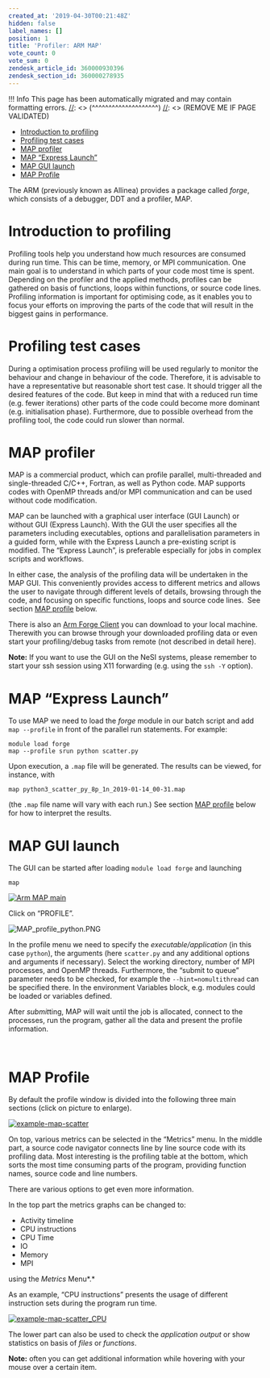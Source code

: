 ```yaml
---
created_at: '2019-04-30T00:21:48Z'
hidden: false
label_names: []
position: 1
title: 'Profiler: ARM MAP'
vote_count: 0
vote_sum: 0
zendesk_article_id: 360000930396
zendesk_section_id: 360000278935
---
```



[//]: <> (REMOVE ME IF PAGE VALIDATED)
[//]: <> (vvvvvvvvvvvvvvvvvvvv)
 !!! Info
     This page has been automatically migrated and may contain formatting errors.
[//]: <> (^^^^^^^^^^^^^^^^^^^^)
[//]: <> (REMOVE ME IF PAGE VALIDATED)
-   [Introduction to profiling](#introduction-to-profiling)
-   [Profiling test cases](#h_23e5a159-4e9c-4f25-9395-53f03e1187f7)
-   [MAP profiler](#h_e444a43e-f0a5-45a5-8ed2-8bd06abae1a9)
-   [MAP “Express Launch”](#using-the-express-launch)
-   [MAP GUI launch](#h_f78992f8-3f55-4b6f-ac5f-8bc82ff16873)
-   [MAP Profile](#map-profile)

The ARM (previously known as Allinea) provides a package called *forge*,
which consists of a debugger, DDT and a profiler, MAP.

# Introduction to profiling

Profiling tools help you understand how much resources are consumed
during run time. This can be time, memory, or MPI communication. One
main goal is to understand in which parts of your code most time is
spent. Depending on the profiler and the applied methods, profiles can
be gathered on basis of functions, loops within functions, or source
code lines. Profiling information is important for optimising code, as
it enables you to focus your efforts on improving the parts of the code
that will result in the biggest gains in performance.

# Profiling test cases

During a optimisation process profiling will be used regularly to
monitor the behaviour and change in behaviour of the code. Therefore, it
is advisable to have a representative but reasonable short test case. It
should trigger all the desired features of the code. But keep in mind
that with a reduced run time (e.g. fewer iterations) other parts of the
code could become more dominant (e.g. initialisation phase).
Furthermore, due to possible overhead from the profiling tool, the code
could run slower than normal.

# MAP profiler

MAP is a commercial product, which can profile parallel, multi-threaded
and single-threaded C/C++, Fortran, as well as Python code. MAP supports
codes with OpenMP threads and/or MPI communication and can be used
without code modification.

MAP can be launched with a graphical user interface (GUI Launch) or
without GUI (Express Launch). With the GUI the user specifies all the
parameters including executables, options and parallelisation parameters
in a guided form, while with the Express Launch a pre-existing script is
modified. The “Express Launch”, is preferable especially for jobs in
complex scripts and workflows.

In either case, the analysis of the profiling data will be undertaken in
the MAP GUI. This conveniently provides access to different metrics and
allows the user to navigate through different levels of details,
browsing through the code, and focusing on specific functions, loops and
source code lines.  See section [MAP profile](#map-profile) below.

There is also an [Arm Forge
Client](https://developer.arm.com/tools-and-software/server-and-hpc/arm-architecture-tools/downloads/download-arm-forge)
you can download to your local machine. Therewith you can browse through
your downloaded profiling data or even start your profiling/debug tasks
from remote (not described in detail here).

**Note:** If you want to use the GUI on the NeSI systems, please
remember to start your ssh session using X11 forwarding (e.g. using the
`ssh -Y` option).

# MAP “Express Launch”

To use MAP we need to load the *forge* module in our batch script and
add `map --profile` in front of the parallel run statements. For
example:

    module load forge
    map --profile srun python scatter.py

Upon execution, a `.map` file will be generated. The results can be
viewed, for instance, with

    map python3_scatter_py_8p_1n_2019-01-14_00-31.map

(the `.map` file name will vary with each run.) See section [MAP
profile](#map-profile) below for how to interpret the results.

# MAP GUI launch

The GUI can be started after loading `module load forge` and launching

    map

[![Arm MAP
main](ARM_MAP_main_0.png)](https://nesi.github.io/perf-training/python-scatter/images/ARM_MAP_main.png)

Click on “PROFILE”.

![MAP\_profile\_python.PNG](MAP_profile_python_0.PNG)

In the profile menu we need to specify the *executable/application* (in
this case `python`), the arguments (here `scatter.py` and any additional
options and arguments if necessary). Select the working directory,
number of MPI processes, and OpenMP threads. Furthermore, the “submit to
queue” parameter needs to be checked, for example the
`--hint=nomultithread` can be specified there. In the environment
Variables block, e.g. modules could be loaded or variables defined.

After *submit*ting, MAP will wait until the job is allocated, connect to
the processes, run the program, gather all the data and present the
profile information.

 

# MAP Profile

By default the profile window is divided into the following three main
sections (click on picture to enlarge).

[![example-map-scatter](ARM_MAP_scatter_mpi_0.png)](https://nesi.github.io/perf-training/python-scatter/images/ARM_MAP_scatter_mpi.png)

On top, various metrics can be selected in the “Metrics” menu. In the
middle part, a source code navigator connects line by line source code
with its profiling data. Most interesting is the profiling table at the
bottom, which sorts the most time consuming parts of the program,
providing function names, source code and line numbers.

There are various options to get even more information.

In the top part the metrics graphs can be changed to:

-   Activity timeline
-   CPU instructions
-   CPU Time
-   IO
-   Memory
-   MPI

using the *Metrics* Menu*.*

As an example, “CPU instructions” presents the usage of different
instruction sets during the program run time.

[![example-map-scatter\_CPU](ARM_MAP_scatter_mpi_CPU_0.png)](https://nesi.github.io/perf-training/python-scatter/images/ARM_MAP_scatter_mpi_CPU.png)

The lower part can also be used to check the *application output* or
show statistics on basis of *files* or *functions*.

**Note:** often you can get additional information while hovering with
your mouse over a certain item.
